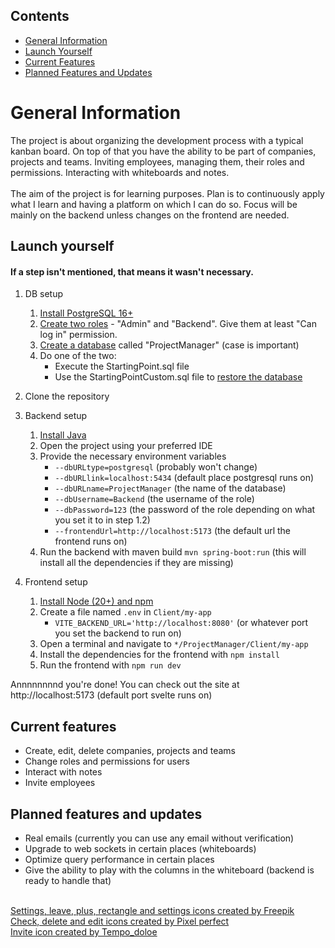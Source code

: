 ## Contents
* [General Information](#general-information)
* [Launch Yourself](#launch-yourself)
* [Current Features](#current-features)
* [Planned Features and Updates](#planned-features-and-updates)

# General Information
The project is about organizing the development process with a typical kanban board. 
On top of that you have the ability to be part of companies, projects and teams.
Inviting employees, managing them, their roles and permissions. Interacting with whiteboards and notes.
<br><br>
The aim of the project is for learning purposes. Plan is to continuously apply what I learn
and having a platform on which I can do so. 
Focus will be mainly on the backend unless changes on the frontend are needed.

## Launch yourself

#### If a step isn't mentioned, that means it wasn't necessary.

1. DB setup
   1. [Install PostgreSQL 16+](https://www.postgresql.org/download/)
   2. [Create two roles](https://www.postgresql.org/docs/current/sql-createrole.html) - "Admin" and "Backend". 
   Give them at least "Can log in" permission.
   3. [Create a database](https://www.postgresql.org/docs/current/sql-createdatabase.html) called "ProjectManager" (case is important)
   4. Do one of the two:
      - Execute the StartingPoint.sql file
      - Use the StartingPointCustom.sql file to [restore the database](https://www.postgresql.org/docs/8.1/backup.html)

2. Clone the repository

3. Backend setup
   1. [Install Java](https://www.oracle.com/cis/java/technologies/downloads/#java17)
   2. Open the project using your preferred IDE
   3. Provide the necessary environment variables 
      - `--dbURLtype=postgresql` (probably won't change)
      - `--dbURLlink=localhost:5434` (default place postgresql runs on)
      - `--dbURLname=ProjectManager` (the name of the database)
      - `--dbUsername=Backend` (the username of the role)
      - `--dbPassword=123` (the password of the role depending on what you set it to in step 1.2)
      - `--frontendUrl=http://localhost:5173` (the default url the frontend runs on)
   4. Run the backend with maven build `mvn spring-boot:run` (this will install all the dependencies if they are missing)

4. Frontend setup
   1. [Install Node (20+) and npm](https://nodejs.org/en/download)
   2. Create a file named `.env` in `Client/my-app`
      - `VITE_BACKEND_URL='http://localhost:8080'` (or whatever port you set the backend to run on)
   3. Open a terminal and navigate to `*/ProjectManager/Client/my-app`
   4. Install the dependencies for the frontend with `npm install`
   5. Run the frontend with `npm run dev`

Annnnnnnnd you're done! You can check out the site at http://localhost:5173 (default port svelte runs on)

## Current features
* Create, edit, delete companies, projects and teams
* Change roles and permissions for users
* Interact with notes
* Invite employees

## Planned features and updates
* Real emails (currently you can use any email without verification)
* Upgrade to web sockets in certain places (whiteboards)
* Optimize query performance in certain places
* Give the ability to play with the columns in the whiteboard (backend is ready to handle that)

<br>
<a href="https://www.flaticon.com/authors/freepik" title="settings icons">Settings, leave, plus, rectangle and settings icons created by Freepik</a><br>
<a href="https://www.flaticon.com/authors/pixel-perfect" title="right icons">Check, delete and edit icons created by Pixel perfect</a><br>
<a href="https://www.flaticon.com/authors/tempo-doloe" title="invite icons">Invite icon created by Tempo_doloe</a><br>

